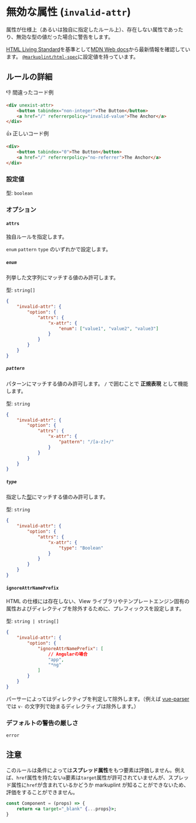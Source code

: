 # 無効な属性 (`invalid-attr`)

属性が仕様上（あるいは独自に指定したルール上）、存在しない属性であったり、無効な型の値だった場合に警告をします。

[HTML Living Standard](https://momdo.github.io/html/)を基準として[MDN Web docs](https://developer.mozilla.org/ja/docs/Web/HTML)から最新情報を確認しています。 [`@markuplint/html-spec`](https://github.com/markuplint/markuplint/tree/main/packages/%40markuplint/html-spec/src/attributes)に設定値を持っています。

## ルールの詳細

👎 間違ったコード例

```html
<div unexist-attr>
	<button tabindex="non-integer">The Button</button>
	<a href="/" referrerpolicy="invalid-value">The Anchor</a>
</div>
```

👍 正しいコード例

```html
<div>
	<button tabindex="0">The Button</button>
	<a href="/" referrerpolicy="no-referrer">The Anchor</a>
</div>
```

### 設定値

型: `boolean`

### オプション

#### `attrs`

独自ルールを指定します。

`enum` `pattern` `type` のいずれかで設定します。

##### `enum`

列挙した文字列にマッチする値のみ許可します。

型: `string[]`

```json
{
	"invalid-attr": {
		"option": {
			"attrs": {
				"x-attr": {
					"enum": ["value1", "value2", "value3"]
				}
			}
		}
	}
}
```

##### `pattern`

パターンにマッチする値のみ許可します。 `/` で囲むことで **正規表現** として機能します。

型: `string`

```json
{
	"invalid-attr": {
		"option": {
			"attrs": {
				"x-attr": {
					"pattern": "/[a-z]+/"
				}
			}
		}
	}
}
```

##### `type`

指定した[型](https://github.com/markuplint/markuplint/blob/main/packages/@markuplint/ml-spec/src/types.ts#L162-L197)にマッチする値のみ許可します。

型: `string`

```json
{
	"invalid-attr": {
		"option": {
			"attrs": {
				"x-attr": {
					"type": "Boolean"
				}
			}
		}
	}
}
```

#### `ignoreAttrNamePrefix`

HTML の仕様には存在しない、View ライブラリやテンプレートエンジン固有の属性およびディレクティブを除外するために、プレフィックスを設定します。

型: `string | string[]`

```json
{
	"invalid-attr": {
		"option": {
			"ignoreAttrNamePrefix": [
				// Angularの場合
				"app",
				"*ng"
			]
		}
	}
}
```

パーサーによってはディレクティブを判定して除外します。（例えば [vue-parser](https://github.com/markuplint/markuplint/tree/main/packages/@markuplint/vue-parser) では `v-` の文字列で始まるディレクティブは除外します。）

### デフォルトの警告の厳しさ

`error`

## 注意

このルールは条件によっては**スプレッド属性**をもつ要素は評価しません。例えば、`href`属性を持たない`a`要素は`target`属性が許可されていませんが、スプレッド属性に`href`が含まれているかどうか markuplint が知ることができないため、評価をすることができません。

```jsx
const Component = (props) => {
	return <a target="_blank" {...props}>;
}
```
